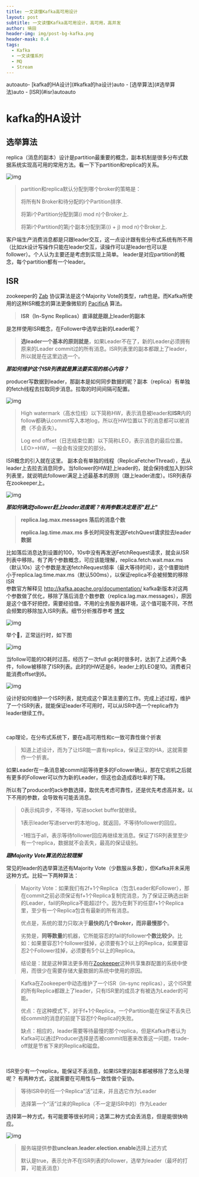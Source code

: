 ```yaml
---
title: 一文读懂Kafka高可用设计
layout: post
subtitle: 一文读懂Kafka高可用设计，高可用，高并发
author: 墒田
header-img: img/post-bg-kafka.png
header-mask: 0.4
tags:
  - Kafka
  - 一文读懂系列
  - MQ
  - Stream
---
```


<!-- TOC -->autoauto- [kafka的HA设计](#kafka的ha设计)auto    - [选举算法](#选举算法)auto    - [ISR](#isr)autoauto<!-- /TOC -->

# kafka的HA设计

## 选举算法

replica（消息的副本）设计是partition最重要的概念，副本机制是很多分布式数据系统实现高可用的常用方法。看一下下partition和replica的关系。

![img](/img/post-kafka-1.png)

<blockquote> 
 <p>partition和replica默认分配到哪个broker的策略是：</p> 
 <p>将所有N Broker和待分配的i个Partition排序.</p> 
 <p>将第i个Partition分配到第(i mod n)个Broker上.</p> 
 <p>将第i个Partition的第j个副本分配到第((i + j) mod n)个Broker上.</p> 
</blockquote>
客户端生产消费消息都是只跟leader交互，这一点设计跟有些分布式系统有所不用（比如zk设计写操作只能在leader交互，读操作可以是leader也可以是follower）。个人认为主要还是考虑到实现上简单。
leader是对应partition的概念，每个partition都有一个leader。

## ISR

zookeeper的
<a href="https://link.jianshu.com?t=http://web.stanford.edu/class/cs347/reading/zab.pdf" target="_blank" rel="nofollow">Zab</a>
协议算法是这个Majority Vote的类型，raft也是。而Kafka所使用的这种ISR概念的算法更像微软的
<a href="https://link.jianshu.com?t=http://research.microsoft.com/apps/pubs/default.aspx?id=66814" target="_blank" rel="nofollow">PacificA</a>
算法。

<blockquote>
 <p><b>ISR（In-Sync Replicas）直译就是跟上leader的副本<br></b></p>
</blockquote>
是怎样使用ISR概念，在Follower中选举出新的Leader昵？
<blockquote>
 <p><b>选leader一个基本的原则就是</b>，如果Leader不在了，新的Leader必须拥有原来的Leader commit过的所有消息。ISR列表里的副本都跟上了leader，所以就是在这里边选一个。</p>
</blockquote>

***那如何维护这个ISR列表就是算法要实现的核心内容？***

producer写数据到leader，那副本是如何同步数据的昵？副本（replica）有单独的fetch线程去拉取同步消息。拉取的时间间隔可配置。

![img](/img/post-kafka-2.png)

<blockquote> 
 <p>High watermark（高水位线）以下简称HW，表示消息被leader和<b>ISR</b>内的follow都确认commit写入本地log，所以在HW位置以下的消息都可以被消费（不会丢失）。</p> 
 <p>Log end offset（日志结束位置）以下简称LEO，表示消息的最后位置。LEO&gt;=HW，一般会有没提交的部分。</p> 
</blockquote>
ISR概念的引入就在这里。
副本会有单独的线程（ReplicaFetcherThread），去从leader上去拉去消息同步。当follower的HW赶上leader的，就会保持或加入到ISR列表里，就说明此follower满足上述最基本的原则（跟上leader进度）。ISR列表存在zookeeper上。

![img](/img/post-kafka-3.png)

***那如何确定follower赶上leader进度昵？有两参数决定是否"赶上"***
<blockquote> 
 <p><b>replica.lag.max.messages 落后的消息个数<br></b></p> 
 <p><b>replica.lag.time.max.ms 多长时间没有发送FetchQuest请求拉去leader数据<br></b></p> 
</blockquote>
比如落后消息达到设置的100，10s中没有再发送FetchRequest请求，就会从ISR列表中移除。有了两个参数概念，可应该能理解，replica.fetch.wait.max.ms（默认10s）这个参数是发送fetchRequest频率（最大等待时间），这个值要始终小于replica.lag.time.max.ms（默认500ms），以保证replica不会被频繁的移除ISR
<br>
参数官方解释见
<a href="https://link.jianshu.com?t=http://kafka.apache.org/documentation/" target="_blank" rel="nofollow">http://kafka.apache.org/documentation/</a>
kafka新版本对这两个参数做了优化，移除了落后消息个数参数（replica.lag.max.messages），原因是这个值不好把控，需要经验值，不用的业务服务器环境，这个值可能不同，不然会频繁的移除加入ISR列表。细节分析推荐参考
<a href="https://link.jianshu.com?t=http://www.cnblogs.com/huxi2b/p/5903354.html" target="_blank" rel="nofollow">博文</a>

![img](/img/post-kafka-4.png)

举个🌰，正常运行时，如下图

![img](/img/post-kafka-5.png)

当follow可能的IO耗时过高，经历了一次full gc耗时很多时，达到了上述两个条件，follow被移除了ISR列表。此时的HW还是6，leader上的LEO是10。消费者只能消费offset到6。

![img](/img/post-kafka-6.png)

设计好如何维护一个ISR列表，就完成这个算法主要的工作。完成上述过程，维护了一个ISR列表，就能保证leader不可用时，可以从ISR中选一个replica作为leader继续工作。

<br>

cap理论，在分布式系统下，要在a高可用性和c一致可靠性做个折衷

<blockquote>
 <p>知道上述设计，而为了让ISR能一直有replica，保证正常的HA，这就需要作一个折衷。</p>
</blockquote>

如果Leader在一条消息被commit前等待更多的Follower确认，那在它宕机之后就有更多的Follower可以作为新的Leader，但这也会造成吞吐率的下降。

所以有了producer的ack参数选择，取优先考虑可靠性，还是优先考虑高并发。以下不用的参数，会导致有可能丢消息。

<blockquote> 
 <p>0表示纯异步，不等待，写进socket buffer就继续。</p> 
 <p>1表示leader写进server的本地log，就返回，不等待follower的回应。</p> 
 <p>-1相当于all，表示等待follower回应再继续发消息。保证了ISR列表里至少有一个replica，数据就不会丢失，最高的保证级别。</p> 
</blockquote>

***跟Majority Vote算法的比较理解***

常见的leader的选举算法还有Majority Vote（少数服从多数），但Kafka并未采用这种方式。比较一下两种算法：

<blockquote> 
 <p>Majority Vote：如果我们有2f+1个Replica（包含Leader和Follower），那在commit之前必须保证有f+1个Replica复制完消息，为了保证正确选出新的Leader，fail的Replica不能超过f个。因为在剩下的任意f+1个Replica里，至少有一个Replica包含有最新的所有消息。</p> 
 <p>优点是，系统的潜力只取决于<b>最快的几个Broker，而非最慢那个</b>。</p> 
 <p>劣势是，<b>同等数量</b>的机器，它所能容忍的fail的follower<b>个数比较少</b>。比如：如果要容忍1个follower挂掉，必须要有3个以上的Replica，如果要容忍2个Follower挂掉，必须要有5个以上的Replica。</p> 
 <p>结论是：就是这种算法更多用在<a href="#" target="_blank" rel="nofollow">Zookeeper</a>这种共享集群配置的系统中使用，而很少在需要存储大量数据的系统中使用的原因。</p> 
</blockquote>

<blockquote> 
 <p>Kafka在Zookeeper中动态维护了一个ISR（in-sync replicas），这个ISR里的所有Replica都跟上了leader，只有ISR里的成员才有被选为Leader的可能。</p> 
 <p>优点：在这种模式下，对于f+1个Replica，一个Partition能在保证不丢失已经commit的消息的前提下容忍f个Replica的失败。</p> 
 <p>缺点：相应的，leader需要等待最慢的那个replica，但是Kafka作者认为Kafka可以通过Producer选择是否被commit阻塞来改善这一问题，trade-off就是节省下来的Replica和磁盘。</p> 
</blockquote>

<br>

<br>
ISR至少有一个replica，能保证不丢消息，如果ISR里的副本都被移除了怎么处理呢？
有两种方式，这就需要在可用性与一致性做个妥协。

<blockquote> 
 <p>等待ISR中的任一个Replica“活”过来，并且选它作为Leader</p> 
 <p>选择第一个“活”过来的Replica（不一定是ISR中的）作为Leader</p> 
</blockquote>

选择第一种方式，有可能要等很长时间；选第二种方式会丢消息，但是能很快响应。

![img](/img/post-kafka-7.png)

<blockquote> 
 <p>服务端提供参数<b>unclean.leader.election.enable</b>选择上述方式</p> 
 <p>默认是true，表示允许不在ISR列表的follower，选举为leader（最坏的打算，可能丢消息）</p> 
</blockquote>